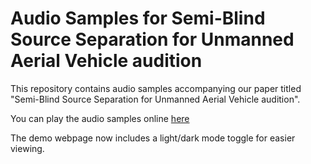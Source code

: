 # Audio Samples for Semi-Blind Source Separation for Unmanned Aerial Vehicle audition
This repository contains audio samples accompanying our paper titled "Semi-Blind Source Separation for Unmanned Aerial Vehicle audition".

You can play the audio samples online [here](https://jinxuanteh.github.io/audio-sample-supervised-ILRMA-UAV/)

The demo webpage now includes a light/dark mode toggle for easier viewing.

